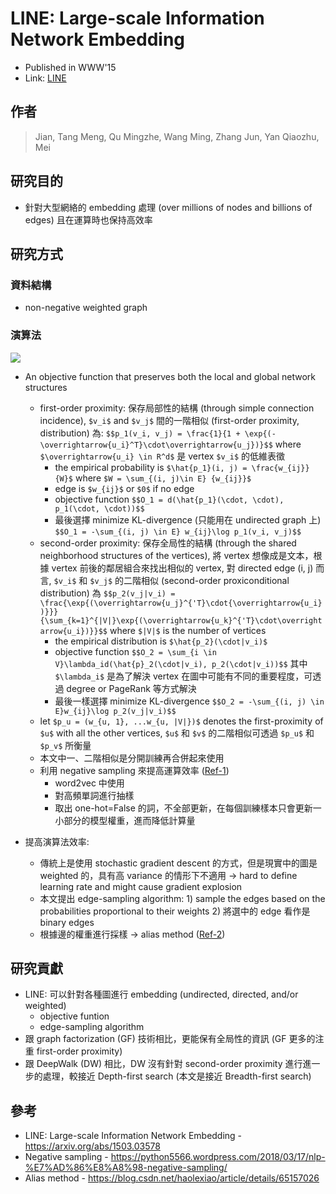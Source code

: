 # LINE: Large-scale Information Network Embedding
* Published in WWW'15
* Link: [LINE](https://arxiv.org/abs/1503.03578)

## 作者
> Jian, Tang
> Meng, Qu
> Mingzhe, Wang
> Ming, Zhang
> Jun, Yan
> Qiaozhu, Mei

## 研究目的
* 針對大型網絡的 embedding 處理 (over millions of nodes and billions of edges) 且在運算時也保持高效率

## 研究方式
### 資料結構
* non-negative weighted graph

### 演算法

![](https://i.imgur.com/8M3vmrz.png)

* An objective function that preserves both the local and global network structures
    * first-order proximity: 保存局部性的結構 (through simple connection incidence), `$v_i$` and `$v_j$` 間的一階相似 (first-order proximity, distribution) 為: `$$p_1(v_i, v_j) = \frac{1}{1 + \exp{(-\overrightarrow{u_i}^T}\cdot\overrightarrow{u_j})}$$` where `$\overrightarrow{u_i} \in R^d$` 是 vertex `$v_i$` 的低維表徵
        * the empirical probability is `$\hat{p_1}(i, j) = \frac{w_{ij}}{W}$` where `$W = \sum_{(i, j)\in E} {w_{ij}}$`
        * edge is `$w_{ij}$` or `$0$` if no edge
        * objective function `$$O_1 = d(\hat{p_1}(\cdot, \cdot), p_1(\cdot, \cdot))$$`
        * 最後選擇 minimize KL-divergence (只能用在 undirected graph 上) `$$O_1 = -\sum_{(i, j) \in E} w_{ij}\log p_1(v_i, v_j)$$`
    * second-order proximity: 保存全局性的結構 (through the shared neighborhood structures of the vertices), 將 vertex 想像成是文本，根據 vertex 前後的鄰居組合來找出相似的 vertex, 對 directed edge (i, j) 而言, `$v_i$` 和 `$v_j$` 的二階相似 (second-order proxiconditional distribution) 為 `$$p_2(v_j|v_i) = \frac{\exp{(\overrightarrow{u_j}^{'T}\cdot{\overrightarrow{u_i})}}}{\sum_{k=1}^{|V|}\exp{(\overrightarrow{u_k}^{'T}\cdot\overrightarrow{u_i})}}$$` where `$|V|$` is the number of vertices
        * the empirical distribution is `$\hat{p_2}(\cdot|v_i)$`
        * objective function `$$O_2 = \sum_{i \in V}\lambda_id(\hat{p}_2(\cdot|v_i), p_2(\cdot|v_i))$$` 其中 `$\lambda_i$` 是為了解決 vertex 在圖中可能有不同的重要程度，可透過 degree or PageRank 等方式解決
        * 最後一樣選擇 minimize KL-divergence `$$O_2 = -\sum_{(i, j) \in E}w_{ij}\log p_2(v_j|v_i)$$`
    * let `$p_u = (w_{u, 1}, ...w_{u, |V|})$` denotes the first-proximity of `$u$` with all the other vertices, `$u$` 和 `$v$` 的二階相似可透過 `$p_u$` 和 `$p_v$` 所衡量
    * 本文中一、二階相似是分開訓練再合併起來使用
    * 利用 negative sampling 來提高運算效率 ([Ref-1](https://python5566.wordpress.com/2018/03/17/nlp-%E7%AD%86%E8%A8%98-negative-sampling/))
        * word2vec 中使用
        * 對高頻單詞進行抽樣
        * 取出 one-hot=False 的詞，不全部更新，在每個訓練樣本只會更新一小部分的模型權重，進而降低計算量

* 提高演算法效率:
    * 傳統上是使用 stochastic gradient descent 的方式，但是現實中的圖是 weighted 的，具有高 variance 的情形下不適用 -> hard to define learning rate and might cause gradient explosion
    * 本文提出 edge-sampling algorithm: 1) sample the edges based on the probabilities proportional to their weights 2) 將選中的 edge 看作是 binary edges
    * 根據邊的權重進行採樣 -> alias method ([Ref-2](https://blog.csdn.net/haolexiao/article/details/65157026))

## 研究貢獻
* LINE: 可以針對各種圖進行 embedding (undirected, directed, and/or weighted)
    * objective funtion
    * edge-sampling algorithm
* 跟 graph factorization (GF) 技術相比，更能保有全局性的資訊 (GF 更多的注重 first-order proximity)
* 跟 DeepWalk (DW) 相比，DW 沒有針對 second-order proximity 進行進一步的處理，較接近 Depth-first search (本文是接近 Breadth-first search)

## 參考
* LINE: Large-scale Information Network Embedding - https://arxiv.org/abs/1503.03578
* Negative sampling - https://python5566.wordpress.com/2018/03/17/nlp-%E7%AD%86%E8%A8%98-negative-sampling/
* Alias method - https://blog.csdn.net/haolexiao/article/details/65157026